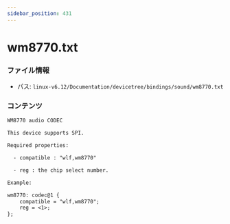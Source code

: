 ```yaml
---
sidebar_position: 431
---
```

# wm8770.txt

### ファイル情報

- パス: `linux-v6.12/Documentation/devicetree/bindings/sound/wm8770.txt`

### コンテンツ

```txt
WM8770 audio CODEC

This device supports SPI.

Required properties:

  - compatible : "wlf,wm8770"

  - reg : the chip select number.

Example:

wm8770: codec@1 {
	compatible = "wlf,wm8770";
	reg = <1>;
};

```
